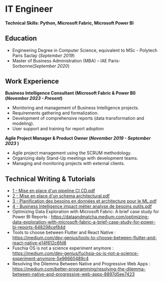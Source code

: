 # IT Engineer 

#### Technical Skills: Python, Microsoft Fabric, Microsoft Power BI

## Education				       		
- Engineering Degree in Computer Science, equivalent to MSc	- Polytech Paris Saclay (_September 2019_)	 			        		
- Master of Business Administration (MBA) – IAE Paris-Sorbonne(_September 2020_)

## Work Experience
**Business Intelligence Consultant (Microsoft Fabric & Power BI) (_November 2023 - Present_)**
- Monitoring and management of Business Intelligence projects.
- Requirements gathering and formalization.
- Development of comprehensive reports (data transformation and modeling).
- User support and training for report adoption

**Agile Project Manager & Product Owner (_November 2019 - September 2023_ )**
- Agile project management using the SCRUM methodology.
- Organizing daily Stand-Up meetings with development teams.
- Managing and monitoring projects with external clients.

## Technical Writing & Tutorials
- [1 - Mise en place d'un pipeline CI CD.pdf](https://github.com/user-attachments/files/19065657/1.-.Mise.en.place.d.un.pipeline.CI.CD.pdf)
- [2 - Mise en place d'un schema architectural.pdf](https://github.com/user-attachments/files/19065659/2.-.Mise.en.place.d.un.schema.architectural.pdf)
- [3 - Planification des besoins en données et architecture pour le ML.pdf](https://github.com/user-attachments/files/19065652/3.-.Planification.des.besoins.en.donnees.et.architecture.pour.le.ML.pdf)
- [4 - Business Intelligence impact métier analyse de besoins outils.pdf](https://github.com/user-attachments/files/19065655/4.-.Business.Intelligence.impact.metier.analyse.de.besoins.outils.pdf)
- Optimizing Data Exploration with Microsoft Fabric: A brief case study for Power BI Reports : https://dataandmatcha.medium.com/optimizing-data-exploration-with-microsoft-fabric-a-brief-case-study-for-power-bi-reports-648298cef84d 
- Tools to choose between Flutter and React Native : https://medium.com/dev-genius/tools-to-choose-between-flutter-and-react-native-e14f612c6fd8
- Fuschia OS is not a science experiment anymore : https://medium.com/dev-genius/fuchsia-os-is-not-a-science-experiment-anymore-5e96660489c4
- Resolving the Dilemma Between Native and Progressive Web Apps : https://medium.com/better-programming/resolving-the-dilemma-between-native-and-progressive-web-apps-8897d5ee7423
